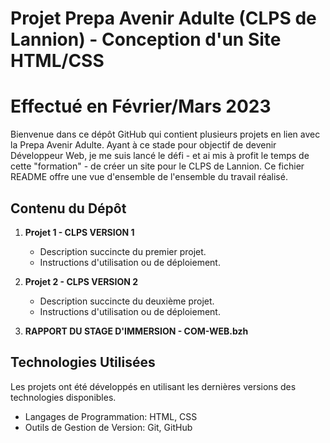 # Projet Prepa Avenir Adulte (CLPS de Lannion) - Conception d'un Site HTML/CSS
# Effectué en Février/Mars 2023

Bienvenue dans ce dépôt GitHub qui contient plusieurs projets en lien avec la Prepa Avenir Adulte. 
Ayant à ce stade pour objectif de devenir Développeur Web, je me suis lancé le défi - et ai mis à profit le temps de cette "formation" - de créer un site pour le CLPS de Lannion.
Ce fichier README offre une vue d'ensemble de l'ensemble du travail réalisé.

## Contenu du Dépôt

1. **Projet 1 - CLPS VERSION 1**

   - Description succincte du premier projet.
   - Instructions d'utilisation ou de déploiement.

2. **Projet 2 - CLPS VERSION 2**

   - Description succincte du deuxième projet.
   - Instructions d'utilisation ou de déploiement.

3. **RAPPORT DU STAGE D'IMMERSION - COM-WEB.bzh**

## Technologies Utilisées

Les projets ont été développés en utilisant les dernières versions des technologies disponibles.

- Langages de Programmation: HTML, CSS
- Outils de Gestion de Version: Git, GitHub
